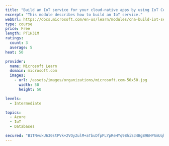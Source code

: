 ```yaml
---
title: "Build an IoT service for your cloud-native apps by using IoT Central"
excerpt: "This module describes how to build an IoT service."
webUrl: https://docs.microsoft.com/en-us/learn/modules/cna-build-iot-service/
type: course
price: Free
length: PT1H31M
ratings:
  count: 3
  average: 5
heat: 50

provider:
  name: Microsoft Learn
  domain: microsoft.com
  images:
    - url: /assets/images/organizations/microsoft.com-50x50.jpg
      width: 50
      height: 50

levels:
  - Intermediate

topics:
  - Azure
  - IoT
  - Databases

secured: "B1TNvukU630stPVk+2VOyZulM+aTbuDfpPLYpReHYq9BhiS34BgB9EHPAmUqh2edWWbV6+LL1bzECObOGrbnnZ8neOfm2ryYjz54Cr4EOiu+msTVmu26c0ijW+S687UqIhna1i9BW6IOM/VVjK7eANDSDZS3B+F6hsRPnaE2/PGJrNNU37FC5A5f3mW8w8+N6L+OEq+ouhOS3RInxf6ZdfcnsJ9NxHXaWz9bLw6T0Vi3ZpT22cV52MiXaafgLjEXOy5Gv5ZRCca4VhU+6jssiMhzSJ7wOrqtCsKHKTLxE1DUsnH5BBpKVY03EOtfViHXAayGQJecBfEZjRdJEnVF++l/bnOVc7aBm9ncbT+eJNML1t9wbIK2PsuFe9uo9jgrpBIDgYxJxFc3GK5eBix+U0u6sq9at0xhIHHALxRwcsg=;7kFqVXX7J4LEXV1k2Q42eA=="
---
```



